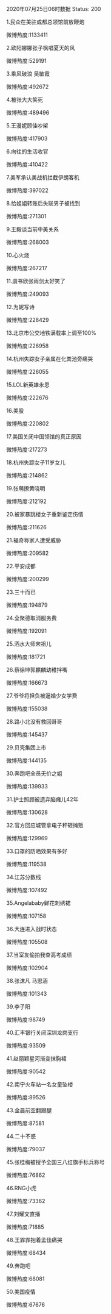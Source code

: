 2020年07月25日06时数据
Status: 200

1.民众在美驻成都总领馆前放鞭炮

微博热度:1133411

2.欧阳娜娜张子枫唱夏天的风

微博热度:529191

3.乘风破浪 吴敏霞

微博热度:492672

4.被张大大笑死

微博热度:489496

5.王漫妮顾佳吵架

微博热度:417903

6.向往的生活收官

微博热度:410422

7.美军承认美战机拦截伊朗客机

微博热度:397022

8.给姐姐转账后失联男子被找到

微博热度:271301

9.王毅谈当前中美关系

微博热度:268003

10.心火烧

微博热度:267217

11.虞书欣张雨剑太好笑了

微博热度:249093

12.为妮写诗

微博热度:228429

13.北京市公交地铁满载率上调至100%

微博热度:226958

14.杭州失踪女子亲属在化粪池旁痛哭

微博热度:226055

15.LOL新英雄永恩

微博热度:222676

16.美股

微博热度:220802

17.美国关闭中国领馆的真正原因

微博热度:217273

18.杭州失踪女子11岁女儿

微博热度:214862

19.张萌撩黄晓明

微博热度:212192

20.被家暴跳楼女子重新鉴定伤情

微博热度:211626

21.福奇称家人遭受威胁

微博热度:209582

22.平安成都

微博热度:200299

23.三十而已

微博热度:194879

24.全聚德取消服务费

微博热度:192091

25.洒水大师宋祖儿

微博热度:181721

26.蔡徐坤郭麒麟幼稚拌嘴

微博热度:166673

27.爷爷将担负被逼婚少女学费

微博热度:155038

28.路小北没有救回哥哥

微博热度:145437

29.贝壳集团上市

微博热度:144135

30.奔跑吧全员无价之姐

微博热度:139933

31.护士照顾被遗弃脑瘫儿42年

微博热度:130628

32.官方回应城管拿电子秤砸摊贩

微博热度:129969

33.口罩的防晒效果有多好

微博热度:119538

34.江苏分数线

微博热度:107492

35.Angelababy鲜花刺绣裙

微博热度:107158

36.大连进入战时状态

微博热度:105508

37.当室友偷拍我查高考成绩

微博热度:102904

38.张沫凡 马思涵

微博热度:101343

39.李子阳

微博热度:98749

40.汇丰银行关闭深圳龙岗支行

微博热度:93509

41.赵丽颖星河渐变抹胸裙

微博热度:90542

42.南宁火车站一名女童坠楼

微博热度:89526

43.金晨前空翻踢腿

微博热度:87581

44.二十不惑

微博热度:79037

45.张桂梅被授予全国三八红旗手标兵称号

微博热度:76862

46.RNG小虎

微博热度:73362

47.刘耀文直播

微博热度:71885

48.王霏霏抱着孟佳痛哭

微博热度:68434

49.奔跑吧

微博热度:68081

50.美国疫情

微博热度:67676

